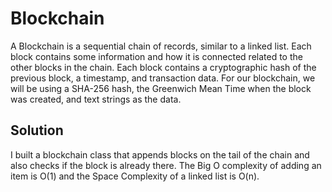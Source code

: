 # Blockchain

A Blockchain is a sequential chain of records, similar to a linked list. 
Each block contains some information and how it is connected related to the other blocks in the chain. 
Each block contains a cryptographic hash of the previous block, a timestamp, and transaction data. 
For our blockchain, we will be using a SHA-256 hash, the Greenwich Mean Time when the block was created, and text strings as the data.

## Solution

I built a blockchain class that appends blocks on the tail of the chain and also checks if the block is already there. 
The Big O complexity of adding an item is O(1) and the Space Complexity of a linked list is O(n).


